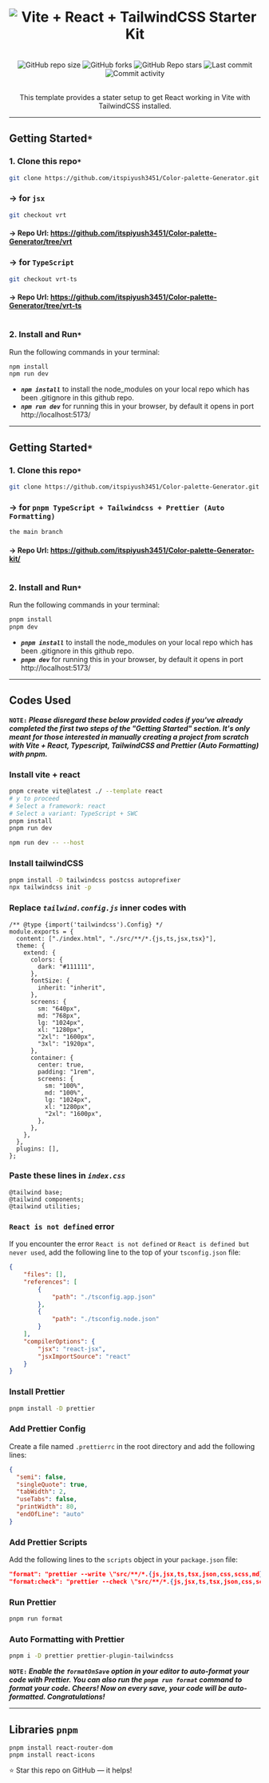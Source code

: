 <h1 align="center">
  <img
      src="https://readme-typing-svg.demolab.com?font=Roboto+Slab&color=9f4bff&size=30&center=true&vCenter=true&width=500&lines=Vite++React++TailwindCSS+Starter+Kit;"
      alt="Vite + React + TailwindCSS Starter Kit"
  />
</h1>
  <br/>

<div align="center">
  <img
    alt="GitHub repo size"
    src="https://img.shields.io/github/repo-size/purnasth/vite-react-tailwind-starter?color=9f4bff&logo=github&style=for-the-badge&logoColor=9f4bff"
  />
  <img
    alt="GitHub forks"
    src="https://img.shields.io/github/forks/purnasth/vite-react-tailwind-starter?color=9f4bff&logo=github&style=for-the-badge&logoColor=9f4bff"
  />
  <img
    alt="GitHub Repo stars"
    src="https://img.shields.io/github/stars/purnasth/vite-react-tailwind-starter?color=9f4bff&logo=github&style=for-the-badge&logoColor=9f4bff"
  />
  <img
    alt="Last commit"
    src="https://img.shields.io/github/last-commit/purnasth/vite-react-tailwind-starter?color=9f4bff&logo=git&logoColor&style=for-the-badge"
  />
  <img
    alt="Commit activity"
    src="https://img.shields.io/github/commit-activity/m/purnasth/vite-react-tailwind-starter?color=9f4bff&logo=git&logoColor&style=for-the-badge"
  />
</div>
<br />

<p align="center">This template provides a stater setup to get React working in Vite with TailwindCSS installed.</p>

---

## Getting Started`*`

### 1. Clone this repo`*`

```sh
git clone https://github.com/itspiyush3451/Color-palette-Generator.git
```

### &rarr; for `jsx`

<!-- how to print arrow in markdown ?
https://stackoverflow.com/questions/30003353/how-to-write-an-arrow-in-markdown 
 -->

```sh
git checkout vrt
```

#### &rarr; Repo Url: https://github.com/itspiyush3451/Color-palette-Generator/tree/vrt

### &rarr; for `TypeScript`

```sh
git checkout vrt-ts
```

#### &rarr; Repo Url: https://github.com/itspiyush3451/Color-palette-Generator/tree/vrt-ts

#

### 2. Install and Run`*`

Run the following commands in your terminal:

```sh
npm install
npm run dev
```

- <b><em>`npm install`</em></b> to install the node_modules on your local repo which has been .gitignore in this github repo.
- <b><em>`npm run dev`</em></b> for running this in your browser, by default it opens in port http://localhost:5173/

---

## Getting Started`*`

### 1. Clone this repo`*`

```sh
git clone https://github.com/itspiyush3451/Color-palette-Generator.git
```


### &rarr; for `pnpm TypeScript + Tailwindcss + Prettier (Auto Formatting)`

```sh
the main branch
```

#### &rarr; Repo Url: https://github.com/itspiyush3451/Color-palette-Generator-kit/

#

### 2. Install and Run`*`

Run the following commands in your terminal:

```sh
pnpm install
pnpm dev
```

- <b><em>`pnpm install`</em></b> to install the node_modules on your local repo which has been .gitignore in this github repo.
- <b><em>`pnpm dev`</em></b> for running this in your browser, by default it opens in port http://localhost:5173/

---


## Codes Used

<b>`NOTE:`
<em>
Please disregard these below provided codes if you've already completed the first two steps of the "Getting Started" section. It's only meant for those interested in manually creating a project from scratch with Vite + React, Typescript, TailwindCSS and Prettier (Auto Formatting) with pnpm.
</em>
</b>

### Install vite + react

```sh
pnpm create vite@latest ./ --template react
# y to proceed
# Select a framework: react
# Select a variant: TypeScript + SWC
pnpm install
pnpm run dev
```

```sh
npm run dev -- --host
```

### Install tailwindCSS

```sh
pnpm install -D tailwindcss postcss autoprefixer
npx tailwindcss init -p
```

### Replace <em>`tailwind.config.js`</em> inner codes with

```
/** @type {import('tailwindcss').Config} */
module.exports = {
  content: ["./index.html", "./src/**/*.{js,ts,jsx,tsx}"],
  theme: {
    extend: {
      colors: {
        dark: "#111111",
      },
      fontSize: {
        inherit: "inherit",
      },
      screens: {
        sm: "640px",
        md: "768px",
        lg: "1024px",
        xl: "1280px",
        "2xl": "1600px",
        "3xl": "1920px",
      },
      container: {
        center: true,
        padding: "1rem",
        screens: {
          sm: "100%",
          md: "100%",
          lg: "1024px",
          xl: "1280px",
          "2xl": "1600px",
        },
      },
    },
  },
  plugins: [],
};
```

### Paste these lines in <em>`index.css`</em>

```
@tailwind base;
@tailwind components;
@tailwind utilities;
```

### `React is not defined` error

If you encounter the error `React is not defined` or `React is defined but never used`, add the following line to the top of your `tsconfig.json` file:

```json
{
    "files": [],
    "references": [
        {
            "path": "./tsconfig.app.json"
        },
        {
            "path": "./tsconfig.node.json"
        }
    ],
    "compilerOptions": {
        "jsx": "react-jsx",
        "jsxImportSource": "react"
    }
}
```

### Install Prettier

```sh
pnpm install -D prettier
```

### Add Prettier Config

Create a file named `.prettierrc` in the root directory and add the following lines:

```json
{
  "semi": false,
  "singleQuote": true,
  "tabWidth": 2,
  "useTabs": false,
  "printWidth": 80,
  "endOfLine": "auto"
}
```

### Add Prettier Scripts

Add the following lines to the `scripts` object in your `package.json` file:

```json
"format": "prettier --write \"src/**/*.{js,jsx,ts,tsx,json,css,scss,md}\"",
"format:check": "prettier --check \"src/**/*.{js,jsx,ts,tsx,json,css,scss,md}\""
```

### Run Prettier

```sh
pnpm run format
```

### Auto Formatting with Prettier

```sh
pnpm i -D prettier prettier-plugin-tailwindcss
```

<b>`NOTE:`
<em>
Enable the `formatOnSave` option in your editor to auto-format your code with Prettier. You can also run the `pnpm run format` command to format your code. 
Cheers! Now on every save, your code will be auto-formatted. Congratulations! 
</em>
</b>


---

## Libraries `pnpm`

```
pnpm install react-router-dom
pnpm install react-icons
```
<!-- pnpm install react-router-dom
pnpm install react-icons
pnpm install react-helmet
pnpm install react-query
pnpm install react-toastify
pnpm install react-modal
pnpm install react-select
pnpm install react-datepicker
pnpm install react-table
pnpm install react-hook-form
pnpm install react-markdown
pnpm install react-syntax-highlighter
pnpm install react-draggable
pnpm install react-beautiful-dnd
pnpm install react-spring
pnpm install react-use
pnpm install react-use-gesture
pnpm install react-use-measure -->

⭐ Star this repo on GitHub — it helps!
